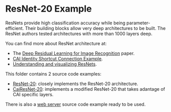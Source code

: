 # ResNet-20 Example
ResNets provide high classification accuracy while being parameter-efficient. Their building blocks allow very deep architectures to be built. The ResNet authors tested architectures with more than 1000 layers deep.

You can find more about ResNet architecture at:
- The [Deep Residual Learning for Image Recognition](https://arxiv.org/pdf/1512.03385v1.pdf) paper.
- [CAI Identity Shortcut Connection Example](https://github.com/joaopauloschuler/neural-api/blob/master/examples/IdentityShortcutConnection/).
- [Understanding and visualizing ResNets](https://towardsdatascience.com/understanding-and-visualizing-resnets-442284831be8).

This folder contains 2 source code examples:
- [ResNet-20](ResNet20.lpr): closely implements the ResNet-20 architecture.
- [CaiResNet-20](CaiResNet20.lpr): implements a modified ResNet-20 that takes adantage of CAI specific layers.

There is also a [web server](server) source code example ready to be used.
